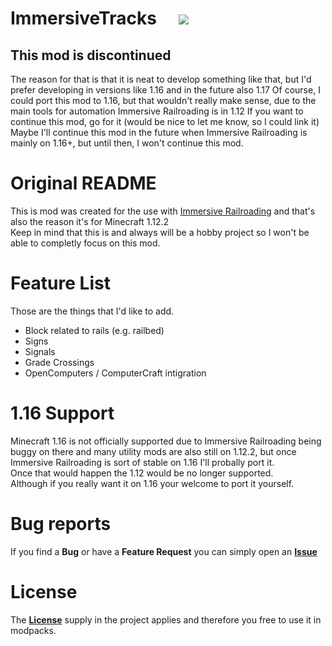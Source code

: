# ImmersiveTracks  <a href="https://www.curseforge.com/minecraft/mc-mods/immersive-tracks"><img src="http://cf.way2muchnoise.eu/versions/For%20Minecraft_479645_all.svg"/><a/>
  
## This mod is discontinued
  
  The reason for that is that it is neat to develop something like that, but I'd prefer developing in versions like 1.16 and in the future also 1.17
  Of course, I could port this mod to 1.16, but that wouldn't really make sense, due to the main tools for automation Immersive Railroading is in 1.12
  If you want to continue this mod, go for it (would be nice to let me know, so I could link it)
  Maybe I'll continue this mod in the future when Immersive Railroading is mainly on 1.16+, but until then, I won't continue this mod.
  
  # Original README
  
This is mod was created for the use with [Immersive Railroading](https://github.com/TeamOpenIndustry/ImmersiveRailroading "Immersive Railroading") and that's also the reason it's for Minecraft 1.12.2 <br >
Keep in mind that this is and always will be a hobby project so I won't be able to completly focus on this mod.

# Feature List

Those are the things that I'd like to add. <br />

* Block related to rails (e.g. railbed)
* Signs
* Signals
* Grade Crossings
* OpenComputers / ComputerCraft intigration

# 1.16 Support

Minecraft 1.16 is not officially supported due to Immersive Railroading being buggy on there and many utility mods are also still on 1.12.2, but once Immersive Railroading is sort of stable on 1.16 I'll probally port it. <br />
Once that would happen the 1.12 would be no longer supported. <br />
Although if you really want it on 1.16 your welcome to port it yourself.

# Bug reports

If you find a **Bug** or have a **Feature Request** you can simply open an [**Issue**](https://github.com/psyGamer/cQualizer/issues/new/choose "Open an Issue")

# License

The [**License**](https://github.com/psyGamer/ImmersiveTracks/blob/master/LICENSE "MIT License") supply in the project applies and therefore you free to use it in modpacks.
